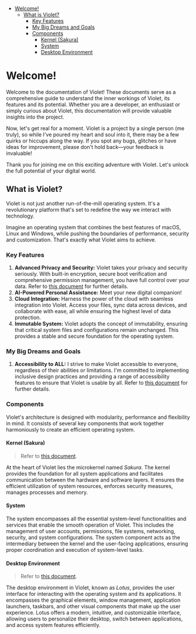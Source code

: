 - [Welcome!](#welcome)
  - [What is Violet?](#what-is-violet)
    - [Key Features](#key-features)
    - [My Big Dreams and Goals](#my-big-dreams-and-goals)
    - [Components](#components)
      - [Kernel (Sakura)](#kernel-sakura)
      - [System](#system)
      - [Desktop Environment](#desktop-environment)

# Welcome!

Welcome to the documentation of Violet! These documents serve as a comprehensive guide to
understand the inner workings of Violet, its features and its potential. Whether you are
a developer, an enthusiast or simply curious about Violet, this documentation will
provide valuable insights into the project.

Now, let's get real for a moment. Violet is a project by a single person (me truly), so
while I've poured my heart and soul into it, there may be a few quirks or hiccups along
the way. If you spot any bugs, glitches or have ideas for improvement, please don't hold
back—your feedback is invaluable!

Thank you for joining me on this exciting adventure with Violet.
Let's unlock the full potential of your digital world.

## What is Violet?
Violet is not just another run-of-the-mill operating system. It's a revolutionary
platform that's set to redefine the way we interact with technology.

Imagine an operating system that combines the best features of macOS, Linux and
Windows, while pushing the boundaries of performance, security and customization.
That's exactly what Violet aims to achieve.

### Key Features
1. **Advanced Privacy and Security:** Violet takes your privacy and security seriously. With built-in encryption, secure boot verification and comprehensive permission management, you have full control over your data. Refer to [this document](./features/privacy-and-security.md) for further details.
2. **AI-Powered Personal Assistance:** Meet your new digital companion!
3. **Cloud Integration:** Harness the power of the cloud with seamless integration into Violet. Access your files, sync data across devices, and collaborate with ease, all while ensuring the highest level of data protection.
4. **Immutable System:** Violet adopts the concept of immutability, ensuring that critical system files and configurations remain unchanged. This provides a stable and secure foundation for the operating system.

### My Big Dreams and Goals
1. **Accessibility to ALL:** I strive to make Violet accessible to everyone, regardless of their abilities or limitations. I'm committed to implementing inclusive design practices and providing a range of accessibility features to ensure that Violet is usable by all. Refer to [this document](./applications/lotus.md#accessibility-features) for further details.

### Components
Violet's architecture is designed with modularity, performance and flexibility in mind. It consists of several key components that work together harmoniously to create an efficient operating system.

#### Kernel (Sakura)
> Refer to [this document](./specs/kernel/README.md).

At the heart of Violet lies the microkernel named *Sakura*. The kernel provides the foundation for all system applications and facilitates communication between the hardware and software layers. It ensures the efficient utilization of system resources, enforces security measures, manages processes and memory.

#### System
The system encompasses all the essential system-level functionalities and services that
enable the smooth operation of Violet. This includes the management of user accounts,
permissions, file systems, networking, security, and system configurations. The system
component acts as the intermediary between the kernel and the user-facing applications,
ensuring proper coordination and execution of system-level tasks.

#### Desktop Environment
> Refer to [this document](./applications/lotus.md).

The desktop environment in Violet, known as *Lotus*, provides the user interface for
interacting with the operating system and its applications. It encompasses the graphical
elements, window management, application launchers, taskbars, and other visual components
that make up the user experience. Lotus offers a modern, intuitive, and customizable
interface, allowing users to personalize their desktop, switch between applications, and
access system features efficiently.
